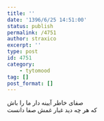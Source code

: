 ```yaml
---
title: ''
date: '1396/6/25 14:51:00'
status: publish
permalink: /4751
author: straxico
excerpt: ''
type: post
id: 4751
category:
    - tytomood
tag: []
post_format: []
---
```

صفای خاطر آیینه دار ما را باش  
که هر چه دید غبار غمش صفا دانست